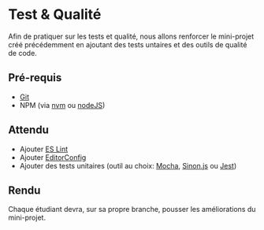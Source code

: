 # Test & Qualité

Afin de pratiquer sur les tests et qualité, nous allons renforcer le mini-projet créé précédemment en ajoutant des tests untaires et des outils de qualité de code.

## Pré-requis

- [Git](https://git-scm.com/downloads)
- NPM (via [nvm](https://github.com/nvm-sh/nvm) ou [nodeJS](https://nodejs.org/en/download/))

## Attendu

- Ajouter [ES Lint](https://eslint.org/)
- Ajouter [EditorConfig](https://editorconfig.org/)
- Ajouter des tests unitaires (outil au choix: [Mocha](https://mochajs.org/), [Sinon.js](https://sinonjs.org/) ou [Jest](https://jestjs.io/))

## Rendu

Chaque étudiant devra, sur sa propre branche, pousser les améliorations du mini-projet.